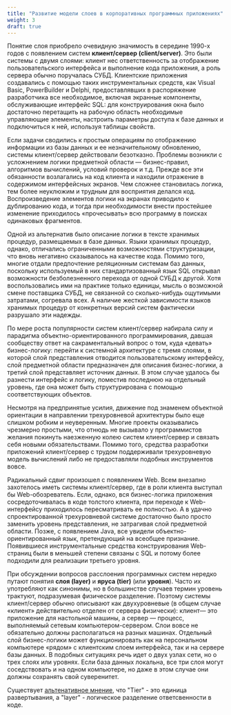 ```yaml
---
title: "Развитие модели слоев в корпоративных программных приложениях"
weight: 3
draft: true
---
```


Понятие слоя приобрело очевидную значимость в середине 1990-х годов с появлением систем **клиент/сервер (client/server)**. Это были системы с двумя слоями: клиент нес ответственность за отображение пользовательского интерфейса и выполнение кода приложения, а роль сервера обычно поручалась СУБД. Клиентские приложения создавались с помощью таких инструментальных средств, как Visual Basic, PowerBuilder и Delphi, предоставлявших в распоряжение разработчика все необходимое, включая экранные компоненты, обслуживающие интерфейс SQL: для конструирования окна было достаточно перетащить на рабочую область необходимые управляющие элементы, настроить параметры доступа к базе данных и подключиться к ней, используя таблицы свойств.

Если задачи сводились к простым операциям по отображению информации из базы данных и ее незначительному обновлению, системы клиент/сервер действовали безотказно. Проблемы возникли с усложнением логики предметной области — бизнес-правил, алгоритмов вычислений, условий проверок и т.д. Прежде все эти обязанности возлагались на код клиента и находили отражение в содержимом интерфейсных экранов. Чем сложнее становилась логика, тем более неуклюжим и трудным для восприятия делался код. Воспроизведение элементов логики на экранах приводило к дублированию кода, и тогда при необходимости внести простейшее изменение приходилось «прочесывать» всю программу в поисках одинаковых фрагментов.

Одной из альтернатив было описание логики в тексте хранимых процедур, размещаемых в базе данных. Языки хранимых процедур, однако, отличались ограниченными возможностями структуризации, что вновь негативно сказывалось на качестве кода. Помимо того, многие отдали предпочтение реляционным системам баз данных, поскольку используемый в них стандартизованный язык SQL открывал возможности безболезненного перехода от одной СУБД к другой. Хотя воспользовались ими на практике только единицы, мысль о возможной смене поставщика СУБД, не связанной со сколько-нибудь ощутимыми затратами, согревала всех. А наличие жесткой зависимости языков хранимых процедур от конкретных версий систем фактически разрушало эти надежды.

По мере роста популярности систем клиент/сервер набирала силу и парадигма объектно-ориентированного программирования, давшая сообществу ответ на сакраментальный вопрос о том, куда «девать» бизнес-логику: перейти к системной архитектуре с тремя слоями, в которой слой представления отводится пользовательскому интерфейсу, слой предметной области предназначен для описания бизнес-логики, а третий слой представляет источник данных. В этом случае удалось бы разнести интерфейс и логику, поместив последнюю на отдельный уровень, где она может быть структурирована с помощью соответствующих объектов.

Несмотря на предпринятые усилия, движение под знаменем объектной ориентации в направлении трехуровневой архитектуры было еще слишком робким и неуверенным. Многие проекты оказывались чрезмерно простыми, что отнюдь не вызывало у программистов желания покинуть наезженную колею систем клиент/сервер и связать себя новыми обязательствами. Помимо того, средства разработки приложений клиент/сервер с трудом поддерживали трехуровневую модель вычислений либо не предоставляли подобных инструментов вовсе.

Радикальный сдвиг произошел с появлением Web. Всем внезапно захотелось иметь системы клиент/сервер, где в роли клиента выступал бы Web-обозреватель. Если, однако, вся бизнес-логика приложения сосредоточивалась в коде толстого клиента, при переходе к Web-интерфейсу приходилось пересматривать ее полностью. А в удачно спроектированной трехуровневой системе достаточно было просто заменить уровень представления, не затрагивая слой предметной области. Позже, с появлением Java, все увидели объектно-ориентированный язык, претендующий на всеобщее признание. Появившиеся инструментальные средства конструирования Web-страниц были в меньшей степени связаны с SQL и потому более подходили для реализации третьего уровня.

При обсуждении вопросов расслоения программных систем нередко путают понятия **слоя (layer)** и **яруса (tier)** (или **уровня**). Часто их употребляют как синонимы, но в большинстве случаев термин уровень трактуют, подразумевая физическое разделение. Поэтому системы клиент/сервер обычно описывают как двухуровневые (в общем случае «клиент» действительно отделен от сервера физически): клиент— это приложение для настольной машины, а сервер — процесс, выполняемый сетевым компьютером-сервером. Слои вовсе не обязательно должны располагаться на разных машинах. Отдельный слой бизнес-логики может функционировать как на персональном компьютере «рядом» с клиентским слоем интерфейса, так и на сервере базы данных. В подобных ситуациях речь идет о двух узлах сети, но о трех слоях или уровнях. Если база данных локальна, все три слоя могут соседствовать и на одном компьютере, но даже в этом случае они должны сохранять свой суверенитет.

Существует [альтенативное мнение](http://www.hanselman.com/blog/a-reminder-on-threemulti-tierlayer-architecturedesign-brought-to-you-by-my-late-night-frustrations), что "Tier" - это единица развертывания, а "layer" - логическое разделение ответсвенности в коде.